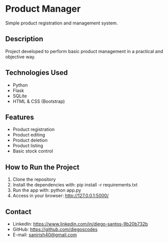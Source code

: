 
# Product Manager

Simple product registration and management system.

## Description

Project developed to perform basic product management in a practical and objective way.

## Technologies Used

- Python
- Flask
- SQLite
- HTML & CSS (Bootstrap)

## Features

- Product registration
- Product editing
- Product deletion
- Product listing
- Basic stock control

## How to Run the Project

1. Clone the repository
2. Install the dependencies with:
   pip install -r requirements.txt
3. Run the app with:
   python app.py
4. Access in your browser:
   http://127.0.0.1:5000/

## Contact

- LinkedIn: https://www.linkedin.com/in/diego-santos-9b20b732b
- GitHub: https://github.com/diegoscodes
- E-mail: sanirish40@gmail.com
